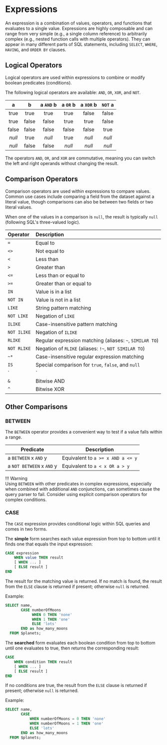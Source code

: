 # Expressions

An expression is a combination of values, operators, and functions that evaluates to a single value. Expressions are highly composable and can range from very simple (e.g., a single column reference) to arbitrarily complex (e.g., nested function calls with multiple operators). They can appear in many different parts of SQL statements, including `SELECT`, `WHERE`, `HAVING`, and `ORDER BY` clauses.

## Logical Operators

Logical operators are used within expressions to combine or modify boolean predicates (conditions).

The following logical operators are available: `AND`, `OR`, `XOR`, and `NOT`.

| a      | b     | a `AND` b | a `OR` b | a `XOR` b | `NOT` a |
| :----: | :---: | :-------: | :------: | :-------: | :-----: |
| true   | true  | true      | true     | false     | false   |
| true   | false | false     | true     | true      | false   |
| false  | false | false     | false    | false     | true    |
| _null_ | true  | _null_    | true     | _null_    | _null_  |
| _null_ | false | false     | _null_   | _null_    | _null_  |

The operators `AND`, `OR`, and `XOR` are commutative, meaning you can switch the left and right operands without changing the result.

## Comparison Operators

Comparison operators are used within expressions to compare values. Common use cases include comparing a field from the dataset against a literal value, though comparisons can also be between two fields or two literal values.

When one of the values in a comparison is `null`, the result is typically `null` (following SQL's three-valued logic).

Operator     | Description                   
:----------- | :-----------------------------
`=`          | Equal to               
`<>`         | Not equal to  
`<`          | Less than                     
`>`          | Greater than                
`<=`         | Less than or equal to        
`>=`         | Greater than or equal to                  
`IN`         | Value is in a list              
`NOT IN`     | Value is not in a list            
`LIKE`       | String pattern matching           
`NOT LIKE`   | Negation of `LIKE`         
`ILIKE`      | Case-insensitive pattern matching 
`NOT ILIKE`  | Negation of `ILIKE`     
`RLIKE`      | Regular expression matching (aliases: `~`, `SIMILAR TO`)     
`NOT RLIKE`  | Negation of `RLIKE` (aliases: `!~`, `NOT SIMILAR TO`)
`~*`         | Case-insensitive regular expression matching
`IS`         | Special comparison for `true`, `false`, and `null`
`|`          | Bitwise OR, or IP address containment
`&`          | Bitwise AND
`^`          | Bitwise XOR

## Other Comparisons

### BETWEEN

The `BETWEEN` operator provides a convenient way to test if a value falls within a range.

Predicate                 | Description
------------------------- | ---------------------------------
a `BETWEEN` x `AND` y     | Equivalent to `a >= x AND a <= y`
a `NOT BETWEEN` x `AND` y | Equivalent to `a < x OR a > y`

!!! Warning  
    Using `BETWEEN` with other predicates in complex expressions, especially when combined with additional `AND` conjunctions, can sometimes cause the query parser to fail. Consider using explicit comparison operators for complex conditions.

### CASE

The `CASE` expression provides conditional logic within SQL queries and comes in two forms.

The **simple** form searches each value expression from top to bottom until it finds one that equals the input expression:

~~~sql
CASE expression
    WHEN value THEN result
    [ WHEN ... ]
    [ ELSE result ]
END
~~~

The result for the matching value is returned. If no match is found, the result from the `ELSE` clause is returned if present; otherwise `null` is returned.

Example:

~~~sql
SELECT name, 
       CASE numberOfMoons 
            WHEN 0 THEN 'none' 
            WHEN 1 THEN 'one' 
            ELSE 'lots' 
       END as how_many_moons
  FROM $planets;
~~~

The **searched** form evaluates each boolean condition from top to bottom until one evaluates to true, then returns the corresponding result:

~~~sql
CASE
    WHEN condition THEN result
    [ WHEN ... ]
    [ ELSE result ]
END
~~~

If no conditions are true, the result from the `ELSE` clause is returned if present; otherwise `null` is returned.

Example:

~~~sql
SELECT name, 
       CASE
           WHEN numberOfMoons = 0 THEN 'none' 
           WHEN numberOfMoons = 1 THEN 'one' 
           ELSE 'lots' 
       END as how_many_moons
  FROM $planets;
~~~
